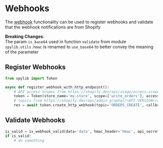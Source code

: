 # Webhooks

The [webhook](https://shopify.dev/apps/webhooks/configuration)
functionality can be used to register webhooks and validate that the webhook notifications are from Shopify

**Breaking Changes**: <br>
The param `is_base64` used in function `validate` from module `spylib.utils.hmac` is renamed to `use_base64`
to better convey the meaning of the parameter


## Register Webhooks
```python
from spylib import Token

async def register_webhook_with_http_endpoint():
    # API access scopes from https://shopify.dev/api/usage/access-scopes
    token = Token(store_name='my-store', scope=['write_orders'], access_token='ACCESS_TOKEN')
    # topics from https://shopify.dev/api/admin-graphql/<API-VERSION>/enums/webhooksubscriptiontopic
    res = await token.create_http_webhook(topic='ORDERS_CREATE', callback_url='https://sometest.com/example') 
```

## Validate Webhooks
```python
is_valid = is_webhook_valid(data='data', hmac_header='hmac', api_secret_key='API_SECRET_KEY')
if is_valid:
    # do something
```
